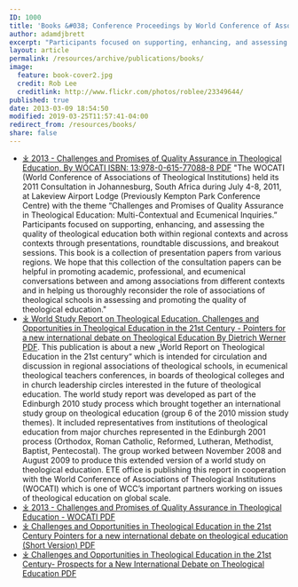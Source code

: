 ```yaml
---
ID: 1000
title: 'Books &#038; Conference Proceedings by World Conference of Associations of Theological Institutions (WOCATI)'
author: adamdjbrett
excerpt: "Participants focused on supporting, enhancing, and assessing the quality of theological education both within regional contexts and across contexts through presentations, roundtable discussions, and breakout sessions. This book is a collection of presentation papers from various regions. We hope that this collection of the consultation papers can be helpful in promoting academic, professional, and ecumenical conversations between and among associations from different contexts and in helping us thoroughly reconsider the role of associations of theological schools in assessing and promoting the quality of theological education in World Conference of Associations of Theological Institutions (WOCATI) member institutions."
layout: article
permalink: /resources/archive/publications/books/
image:
  feature: book-cover2.jpg
  credit: Rob Lee
  creditlink: http://www.flickr.com/photos/roblee/23349644/
published: true
date: 2013-03-09 18:54:50
modified: 2019-03-25T11:57:41-04:00
redirect_from: /resources/books/
share: false
---
```


*   [&#10515; 2013 - Challenges and Promises of Quality Assurance in Theological Education, By WOCATI ISBN: 13:978-0-615-77088-8 PDF](https://wocati.org/wp-content/uploads/2013/03/2013-Challenges-and-Promises-of-Quality-Assurance-in-Theological-Education-WOCATI.pdf) "The WOCATI (World Conference of Associations of Theological Institutions) held its 2011 Consultation in Johannesburg, South Africa during July 4-8, 2011, at Lakeview Airport Lodge (Previously Kempton Park Conference Centre) with the theme “Challenges and Promises of Quality Assurance in Theological Education: Multi-Contextual and Ecumenical Inquiries.” Participants focused on supporting, enhancing, and assessing the quality of theological education both within regional contexts and across contexts through presentations, roundtable discussions, and breakout sessions. This book is a collection of presentation papers from various regions. We hope that this collection of the consultation papers can be helpful in promoting academic, professional, and ecumenical conversations between and among associations from different contexts and in helping us thoroughly reconsider the role of associations of theological schools in assessing and promoting the quality of theological education."
*   [&#10515; World Study Report on Theological Education. Challenges and Opportunities in Theological Education in the 21st Century - Pointers for a new international debate on Theological Education By Dietrich Werner PDF](https://wocati.org/wp-content/uploads/2012/06/2009-nov-Theological-Education-in-World-Christianity.pdf). This publication is about a new „World Report on Theological Education in the 21st century“ which is intended for circulation and discussion in regional associations of theological schools, in ecumenical theological teachers conferences, in boards of theological colleges and in church leadership circles interested in the future of theological education. The world study report was developed as part of the Edinburgh 2010 study process which brought together an international study group on theological education (group 6 of the 2010 mission study themes). It included representatives from institutions of theological education from major churches represented in the Edinburgh 2001 process (Orthodox, Roman Catholic, Reformed, Lutheran, Methodist, Baptist, Pentecostal). The group worked between November 2008 and August 2009 to produce this extended version of a world study on theological education. ETE office is publishing this report in cooperation with the World Conference of Associations of Theological Institutions (WOCATI) which is one of WCC’s important partners working on issues of theological education on global scale.
*   [&#10515; 2013 - Challenges and Promises of Quality Assurance in Theological Education - WOCATI PDF](https://wocati.org/wp-content/uploads/2013/03/2013-Challenges-and-Promises-of-Quality-Assurance-in-Theological-Education-WOCATI.pdf)
*   [&#10515; Challenges and Opportunities in Theological Education in the 21st Century Pointers for a new international debate on theological education (Short Version) PDF](https://wocati.org/wp-content/uploads/2012/12/Short-Version-Challenges-and-Opportunities-in-Theological-Education-in-the-21st-Century-Prospects-for-a-New-International-Debate-on-Theological-Education.pdf)
*   [&#10515; Challenges and Opportunities in Theological Education in the 21st Century- Prospects for a New International Debate on Theological Education PDF](https://wocati.org/wp-content/uploads/2012/12/Challenges-and-Opportunities-in-Theological-Education-in-the-21st-Century-Prospects-for-a-New-International-Debate-on-Theological-Education.pdf)
